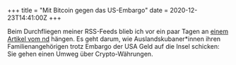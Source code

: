 +++
title = "Mit Bitcoin gegen das US-Embargo"
date = 2020-12-23T14:41:00Z
+++

Beim Durchfliegen meiner RSS-Feeds blieb ich vor ein paar Tagen an [einem Artikel vom nd](https://www.neues-deutschland.de/artikel/1145512.kuba-mit-bitcoin-gegen-das-us-embargo.html) hängen. Es geht darum, wie Auslandskubaner\*innen ihren Familienangehörigen trotz Embargo der USA Geld auf die Insel schicken: Sie gehen einen Umweg über Crypto-Währungen.
